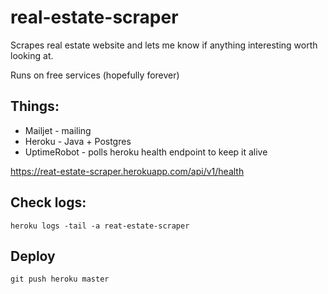 # real-estate-scraper

Scrapes real estate website and lets me know if anything interesting worth looking at.

Runs on free services (hopefully forever)

## Things:
* Mailjet - mailing
* Heroku - Java + Postgres
* UptimeRobot - polls heroku health endpoint to keep it alive

https://reat-estate-scraper.herokuapp.com/api/v1/health

## Check logs:
`heroku logs -tail -a reat-estate-scraper`

## Deploy
`git push heroku master`
